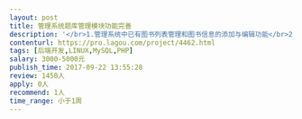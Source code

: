 ```yaml
---                
layout: post       
title: 管理系统题库管理模块功能完善           
description: '</br>1.管理系统中已有图书列表管理和图书信息的添加与编辑功能</br>2.已有图书章节目录树的编辑管理功能</br>3.增加批量上传某本图书的插图等多媒体文件的功能</br>4.增加题组信息编辑功能</br>5.完善十分必要的交互逻辑，让管理员可以正常理解功能并使用系统</br>6.基于已有的后台管理系统程序框架、主菜单、帐户管理等模块开发</br>7.开发技术要求：基于Linux系统，PHP+Laravel、MySql数据库</br>8.使用js等前端技术做必要的交互和输入检查，可以使用开源框架或控件，VUE更佳</br>'     
contenturl: https://pro.lagou.com/project/4462.html      
tags: [后端开发,LINUX,MySQL,PHP]            
salary: 3000-5000元          
publish_time: 2017-09-22 13:55:28         
review: 1450人                   
apply: 0人                   
recommend: 1人                   
time_range: 小于1周              
---                 
```


